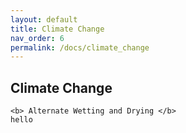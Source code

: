 ```yaml
---
layout: default
title: Climate Change
nav_order: 6
permalink: /docs/climate_change
---
```


## Climate Change

```
<b> Alternate Wetting and Drying </b>
hello

```
